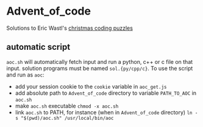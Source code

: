 # Advent_of_code
Solutions to Eric Wastl's <a href='https://adventofcode.com/'>christmas coding puzzles<a>

## automatic script
`aoc.sh` will automatically fetch input and run a python, c++ or c file on that input.
solution programs must be named `sol.{py/cpp/c}`.
To use the script and run as `aoc`:
- add your session cookie to the `cookie` variable in `aoc_get.js`
- add absolute path to `Advent_of_code` directory to variable `PATH_TO_AOC` in `aoc.sh`
- make `aoc.sh` executable `chmod -x aoc.sh`
- link `aoc.sh` to PATH, for instance (when in `Advent_of_code` directory) `ln -s "$(pwd)/aoc.sh" /usr/local/bin/aoc`
